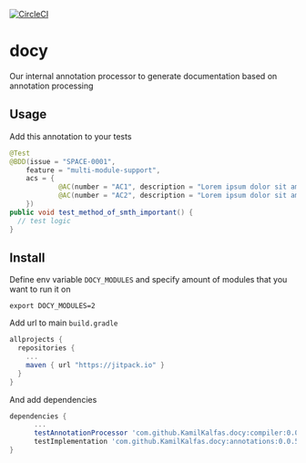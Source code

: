 [![CircleCI](https://circleci.com/gh/KamilKalfas/docy/tree/develop.svg?style=svg)](https://circleci.com/gh/KamilKalfas/docy/tree/develop)

# docy
Our internal annotation processor to generate documentation based on annotation processing

## Usage
Add this annotation to your tests

```java
@Test
@BDD(issue = "SPACE-0001",
    feature = "multi-module-support",
    acs = {
            @AC(number = "AC1", description = "Lorem ipsum dolor sit amet consectetur adipiscing elit."),
            @AC(number = "AC2", description = "Lorem ipsum dolor sit amet consectetur adipiscing elit. Donec quis consequat felis id maximus ante.")
    })
public void test_method_of_smth_important() {
  // test logic
}
```

## Install
Define env variable ```DOCY_MODULES``` and specify amount of modules that you want to run it on

```shell
export DOCY_MODULES=2
```


Add url to main ```build.gradle```
```groovy
allprojects {
  repositories {
    ...
    maven { url "https://jitpack.io" }
  }
}
```

And add dependencies 
```groovy
dependencies {
      ...
      testAnnotationProcessor 'com.github.KamilKalfas.docy:compiler:0.0.5'
      testImplementation 'com.github.KamilKalfas.docy:annotations:0.0.5'
}
```